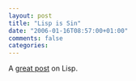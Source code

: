 ```yaml
---
layout: post
title: "Lisp is Sin"
date: "2006-01-16T08:57:00+01:00"
comments: false
categories: 
---
```


<p>A <a href="http://blogs.msdn.com/sriram/archive/2006/01/15/lisp_is_sin.aspx">great post</a> on Lisp.</p>


